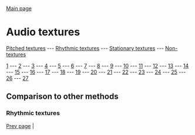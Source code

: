[Main page](README.md)

# Audio textures

[Pitched textures](pitched_textures.md) --- [Rhythmic textures](rhythmic_textures.md) --- [Stationary textures](stationary_textures.md) --- [Non-textures](non_textures.md)

[1](rhythmic_textures/1/index.md) --- [2](rhythmic_textures/2/index.md) --- [3](rhythmic_textures/3/index.md) --- [4](rhythmic_textures/4/index.md) --- [5](rhythmic_textures/5/index.md) --- [6](rhythmic_textures/6/index.md) --- [7](rhythmic_textures/7/index.md) --- [8](rhythmic_textures/8/index.md) --- [9](rhythmic_textures/9/index.md) --- [10](rhythmic_textures/10/index.md) --- [11](rhythmic_textures/11/index.md) --- [12](rhythmic_textures/12/index.md) --- [13](rhythmic_textures/13/index.md) --- [14](rhythmic_textures/14/index.md) --- [15](rhythmic_textures/15/index.md) --- [16](rhythmic_textures/16/index.md) --- [17](rhythmic_textures/17/index.md) --- [18](rhythmic_textures/18/index.md) --- [19](rhythmic_textures/19/index.md) --- [20](rhythmic_textures/20/index.md) --- [21](rhythmic_textures/21/index.md) --- [22](rhythmic_textures/22/index.md) --- [23](rhythmic_textures/23/index.md) --- [24](rhythmic_textures/24/index.md) --- [25](rhythmic_textures/25/index.md) --- [26](rhythmic_textures/26/index.md) --- [27](rhythmic_textures/27/index.md)

## Comparison to other methods

### Rhythmic textures

[Prev page](rhythmic_textures/2/index.md) | 